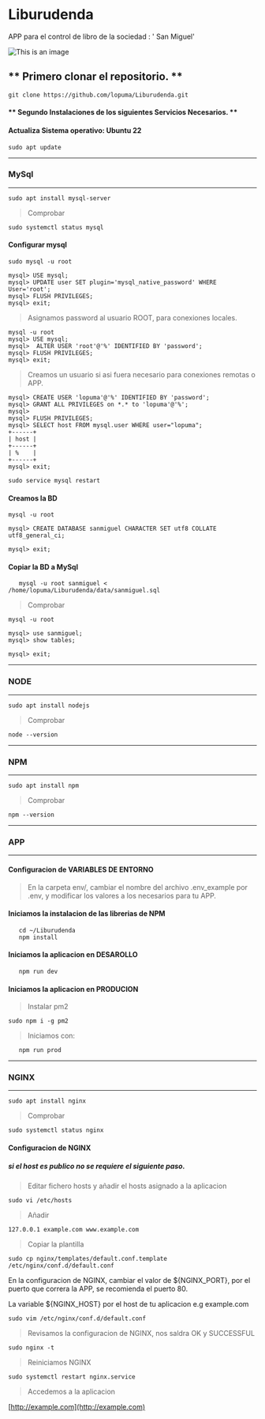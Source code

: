 # Liburudenda

APP para el control de libro de la sociedad : ' San Miguel'

![This is an image](https://github.com/lopuma/Liburudenda/blob/master/src/public/img/APPLiburutegia.png)

## ** Primero clonar el repositorio. **


`git clone https://github.com/lopuma/Liburudenda.git`


#### ** Segundo Instalaciones de los siguientes Servicios Necesarios. **


#### Actualiza Sistema operativo: Ubuntu 22
    
```console
sudo apt update
```

---
### MySql
---

```console
sudo apt install mysql-server
```
  > Comprobar
```console   
sudo systemctl status mysql
```
#### Configurar mysql

```console
sudo mysql -u root

```
```
mysql> USE mysql;
mysql> UPDATE user SET plugin='mysql_native_password' WHERE User='root';
mysql> FLUSH PRIVILEGES;
mysql> exit;
```

  > Asignamos password al usuario ROOT, para conexiones locales.
  
 ```
mysql -u root
mysql> USE mysql;
mysql>  ALTER USER 'root'@'%' IDENTIFIED BY 'password';
mysql> FLUSH PRIVILEGES;
mysql> exit;
```

  > Creamos un usuario si asi fuera necesario para conexiones remotas o APP.
  
 ```
mysql> CREATE USER 'lopuma'@'%' IDENTIFIED BY 'password';
mysql> GRANT ALL PRIVILEGES on *.* to 'lopuma'@'%';
mysql> 
mysql> FLUSH PRIVILEGES;
mysql> SELECT host FROM mysql.user WHERE user="lopuma";
+------+
| host |
+------+
| %    |
+------+
mysql> exit;
```

```console
sudo service mysql restart
```

#### Creamos la BD

```
mysql -u root

mysql> CREATE DATABASE sanmiguel CHARACTER SET utf8 COLLATE utf8_general_ci;

mysql> exit;
```

#### Copiar la BD a MySql
```console
   mysql -u root sanmiguel < /home/lopuma/Liburudenda/data/sanmiguel.sql
```

   > Comprobar

```
mysql -u root

mysql> use sanmiguel;
mysql> show tables;

mysql> exit;
```

---
### NODE
---

```console
sudo apt install nodejs
```

   > Comprobar

```console
node --version
```

---
### NPM
---

```console
sudo apt install npm
```

> Comprobar

```console
npm --version
```

---
### APP
---

#### Configuracion de VARIABLES DE ENTORNO

   > En la carpeta env/, cambiar el nombre del archivo .env_example por .env, y modificar los valores a los necesarios para tu APP.
   
#### Iniciamos la instalacion de las librerias de NPM 

```console
   cd ~/Liburudenda
   npm install
```

#### Iniciamos la aplicacion en DESAROLLO

```console
   npm run dev
```

#### Iniciamos la aplicacion en PRODUCION

   > Instalar pm2

```console
sudo npm i -g pm2
```

   > Iniciamos con:

```console
   npm run prod
```

---
### NGINX
---

```console
sudo apt install nginx
```

   > Comprobar
```console
sudo systemctl status nginx
```

#### Configuracion de NGINX

##### si el host es publico no se requiere el siguiente paso.

   > Editar fichero hosts y añadir el hosts asignado a la aplicacion

```console
sudo vi /etc/hosts
```
   > Añadir

```console
127.0.0.1 example.com www.example.com
```

   > Copiar la plantilla
  
```console
sudo cp nginx/templates/default.conf.template /etc/nginx/conf.d/default.conf
```

En la configuracion de NGINX, cambiar el valor de ${NGINX_PORT}, por el puerto que correra la APP, se recomienda el puerto 80.

La variable ${NGINX_HOST} por el host de tu aplicacion e.g example.com

```console
sudo vim /etc/nginx/conf.d/default.conf
```

   > Revisamos la configuracion de NGINX, nos saldra OK y SUCCESSFUL
   
```console
sudo nginx -t
```

   > Reiniciamos NGINX

```console
sudo systemctl restart nginx.service
```

   > Accedemos a la aplicacion

[http://example.com](http://example.com)
